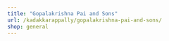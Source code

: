 ```yaml
---
title: "Gopalakrishna Pai and Sons"
url: /kadakkarappally/gopalakrishna-pai-and-sons/
shop: general
---
```

